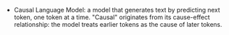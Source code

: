 - Causal Language Model: a model that generates text by predicting next token, one token at a time. "Causal" originates from its cause-effect relationship: the model treats earlier tokens as the cause of later tokens.  
 